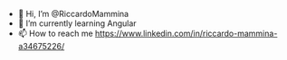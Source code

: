 - 👋 Hi, I’m @RiccardoMammina
- 🌱 I’m currently learning Angular
- 📫 How to reach me https://www.linkedin.com/in/riccardo-mammina-a34675226/
